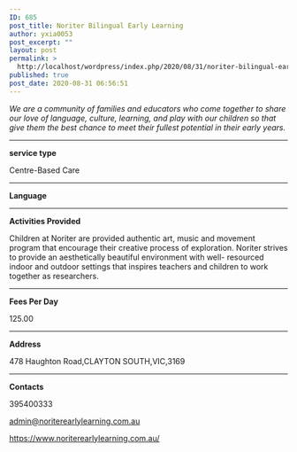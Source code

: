 ```yaml
---
ID: 685
post_title: Noriter Bilingual Early Learning
author: yxia0053
post_excerpt: ""
layout: post
permalink: >
  http://localhost/wordpress/index.php/2020/08/31/noriter-bilingual-early-learning/
published: true
post_date: 2020-08-31 06:56:51
---
```

<em>We are a community of families and educators who come together to share our love of language, culture, learning, and play with our children so that give them the best chance to meet their fullest potential in their early years.</em>

<!--more-->

<hr />

<strong>service type</strong>

Centre-Based Care

<hr />

<strong>Language</strong>



<hr />

<strong>Activities Provided</strong>

Children at Noriter are provided authentic art, music and movement program that encourage their creative process of exploration. Noriter strives to provide an aesthetically beautiful environment with well- resourced indoor and outdoor settings that inspires teachers and children to work together as researchers.

<hr />

<strong>Fees Per Day</strong>

125.00

<hr />

<strong>Address</strong>

478 Haughton Road,CLAYTON SOUTH,VIC,3169

<hr />

<strong>Contacts</strong>

395400333

admin@noriterearlylearning.com.au

https://www.noriterearlylearning.com.au/